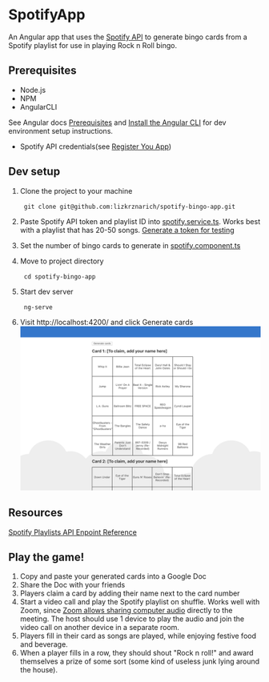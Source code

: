 # SpotifyApp

An Angular app that uses the [Spotify API](https://developer.spotify.com/documentation/web-api/) to generate bingo cards from a Spotify playlist for use in playing Rock n Roll bingo.

## Prerequisites
- Node.js
- NPM
- AngularCLI

See Angular docs [Prerequisites](https://angular.io/guide/setup-local#prerequisites) and [Install the Angular CLI](https://angular.io/guide/setup-local#step-1-install-the-angular-cli) for dev environment setup instructions.

- Spotify API credentials(see [Register You App](https://developer.spotify.com/documentation/general/guides/app-settings/#register-your-app))

## Dev setup

1. Clone the project to your machine
        
        git clone git@github.com:lizkrznarich/spotify-bingo-app.git

2. Paste Spotify API token and playlist ID into [spotify.service.ts](https://github.com/lizkrznarich/spotify-bingo-app/blob/master/src/app/spotify/spotify.service.ts#L7). Works best with a playlist that has 20-50 songs. [Generate a token for testing](https://developer.spotify.com/console/get-playlist/?playlist_id=59ZbFPES4DQwEjBpWHzrtC&market=&fields=) 

3. Set the number of bingo cards to generate in [spotify.component.ts](https://github.com/lizkrznarich/spotify-bingo-app/blob/master/src/app/spotify/spotify.component.ts#L11)

3. Move to project directory
        
        cd spotify-bingo-app
        
3. Start dev server
       
        ng-serve

4. Visit http://localhost:4200/ and click Generate cards
![Image of Yaktocat](https://github.com/lizkrznarich/spotify-bingo-app/blob/master/generate-cards.png)

## Resources
[Spotify Playlists API Enpoint Reference](https://developer.spotify.com/documentation/web-api/reference/playlists/get-playlist/)

## Play the game!

1. Copy and paste your generated cards into a Google Doc
2. Share the Doc with your friends
3. Players claim a card by adding their name next to the card number
4. Start a video call and play the Spotify playlist on shuffle. Works well with Zoom, since [Zoom allows sharing computer audio](https://support.zoom.us/hc/en-us/articles/201362643-Sharing-Computer-Sound-During-Screen-Sharing) directly to the meeting. The host should use 1 device to play the audio and join the video call on another device in a separate room.
5. Players fill in their card as songs are played, while enjoying festive food and beverage. 
6. When a player fills in a row, they should shout "Rock n roll!" and award themselves a prize of some sort (some kind of useless junk lying around the house). 
